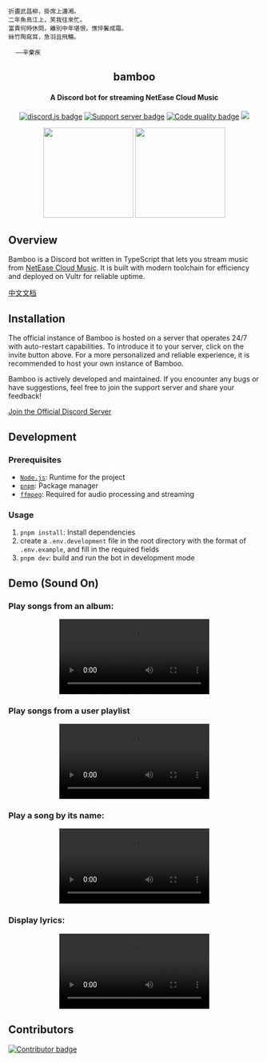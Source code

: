 ```
折盡武昌柳，掛席上瀟湘。
二年魚鳥江上，笑我往來忙。
富貴何時休問，離別中年堪恨，憔悴鬢成霜。
絲竹陶寫耳，急羽且飛觴。

  ——辛棄疾
```

<h2 align="center">bamboo</h2>

<h4 align="center">A Discord bot for streaming NetEase Cloud Music</h4>

<p align="center">
  <a href="https://github.com/discordjs"><img src="https://img.shields.io/badge/discord.js-v14.16.3-f7df1e.svg?logo=pnpm" alt="discord.js badge" /></a>
  <a href="https://discord.gg/yYrT6qfy"><img src="https://img.shields.io/discord/966754695123177554.svg?logo=discord&colorB=7289DA&label=Support&logoColor=FAFAFA" alt="Support server badge"/></a>
  <a href="https://www.codefactor.io/repository/github/k27dong/bamboo"><img src="https://img.shields.io/codefactor/grade/github/k27dong/bamboo/master?logo=CodeFactor"  alt="Code quality badge"/></a>
  <a href="https://top.gg/bot/899025207161929768"><img src="https://top.gg/api/widget/servers/899025207161929768.svg"></a>
</p>

<p align="center">
  <a href="https://discord.com/api/oauth2/authorize?client_id=899025207161929768&permissions=8&scope=bot%20applications.commands"><img src="https://github.com/user-attachments/assets/c2c55d9c-a410-41dd-9713-07a4356e3952" width="180"/></a>
  <a href="https://www.buymeacoffee.com/kefan"><img src="https://github.com/user-attachments/assets/2c8af35e-e09a-481d-a25e-a9c778359ae2" width="180"/></a>
</p>

## Overview

Bamboo is a Discord bot written in TypeScript that lets you stream music from [NetEase Cloud Music](https://music.163.com/). It is built with modern toolchain for efficiency and deployed on Vultr for reliable uptime.

[中文文档](https://github.com/k27dong/bamboo/blob/master/README_CN.md)

## Installation

The official instance of Bamboo is hosted on a server that operates 24/7 with auto-restart capabilities. To introduce it to your server, click on the invite button above. For a more personalized and reliable experience, it is recommended to host your own instance of Bamboo.

Bamboo is actively developed and maintained. If you encounter any bugs or have suggestions, feel free to join the support server and share your feedback!

[Join the Official Discord Server](https://discord.gg/p6F32GejZT)

## Development

### Prerequisites

- [`Node.js`]: Runtime for the project
- [`pnpm`]: Package manager
- [`ffmpeg`]: Required for audio processing and streaming

### Usage

1. `pnpm install`: Install dependencies
2. create a `.env.development` file in the root directory with the format of `.env.example`, and fill in the required fields
3. `pnpm dev`: build and run the bot in development mode

## Demo (Sound On)

### Play songs from an album:

<div align="center">
  <video src="https://github.com/user-attachments/assets/2ce8fdde-f4db-4fb8-a317-17b662bf1828"/>
</div>

### Play songs from a user playlist

<div align="center">
  <video src="https://github.com/user-attachments/assets/191fe1c0-6879-4523-be01-f0ca9ac1128b"/>
</div>

### Play a song by its name:

<div align="center">
  <video src="https://github.com/user-attachments/assets/6c5d0b8d-6371-4756-8b1c-26e3e32e26e0"/>
</div>

### Display lyrics:

<div align="center">
  <video src="https://github.com/user-attachments/assets/f13f4f1f-b4d3-44b2-932d-decbb96d2cad"/>
</div>

## Contributors

<a href="https://github.com/k27dong/bamboo/graphs/contributors">
  <img src="https://contrib.rocks/image?repo=k27dong/bamboo"  alt="Contributor badge"/>
</a>

[`node.js`]: https://nodejs.org/en/download
[`pnpm`]: https://pnpm.io/installation
[`ffmpeg`]: https://ffmpeg.org/
